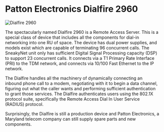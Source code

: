 # Patton Electronics Dialfire 2960

![Dialfire 2960](/img/dialfire.png)

The spectacularly named Dialfire 2960 is a Remote Access Server.  This
is a special class of device that includes all the components for
dial-in networking into one RU of space.  The device has dual power
supplies, and models exist which are capable of terminating 96
concurrent calls.  The SneakyNet unit only has sufficient Digital
Signal Processing capacity (DSP) to support 23 concurrent calls.  It
connects via a T1 Primary Rate Interface (PRI) to the TDM network, and
connects via 10/100 Fast Ethernet to the IP network.

The Dialfire handles all the machinery of dynamically connecting an
inbound phone call to a modem, negotiating with it to begin a data
channel, figuring out what the caller wants and performing sufficient
authentication to grant those services.  The Dialfire authenticates
users using the 802.1X protocol suite, specifically the Remote Access
Dial In User Service (RADIUS) protocol.

Surprisingly, the Dialfire is still a production device and Patton
Electronics, a Maryland telecom company can still supply spare parts
and new components.

